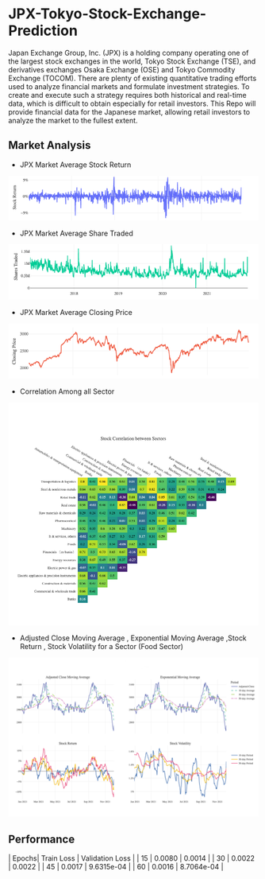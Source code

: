# JPX-Tokyo-Stock-Exchange-Prediction

Japan Exchange Group, Inc. (JPX) is a holding company operating one of the largest stock exchanges in the world, Tokyo Stock Exchange (TSE), and derivatives exchanges Osaka Exchange (OSE) and Tokyo Commodity Exchange (TOCOM).
There are plenty of existing quantitative trading efforts used to analyze financial markets and formulate investment strategies. To create and execute such a strategy requires both historical and real-time data, which is difficult to obtain especially for retail investors. This Repo will provide financial data for the Japanese market, allowing retail investors to analyze the market to the fullest extent.

## Market Analysis

- JPX Market Average Stock Return

![](assets/stockReturn.png)

- JPX Market Average Share Traded

![](assets/shareTraded.png)

- JPX Market Average Closing Price

![](assets/closingPrice.png)

- Correlation Among all Sector

![](assets/corrAmongSector.png)

- Adjusted Close Moving Average , Exponential Moving Average ,Stock Return , Stock Volatility for a Sector (Food Sector)

![](assets/allForOneSector.png)



## Performance

| Epochs| Train Loss | Validation Loss | 
| 15    | 0.0080     | 0.0014          | 
| 30    | 0.0022     | 0.0022          |
| 45    | 0.0017     | 9.6315e-04      |
| 60    | 0.0016     | 8.7064e-04      |



